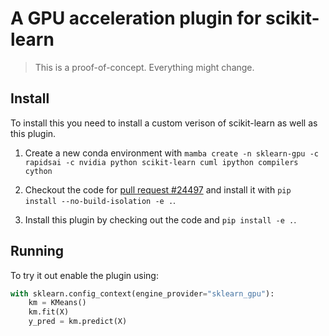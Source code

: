 # A GPU acceleration plugin for scikit-learn

> This is a proof-of-concept. Everything might change.

## Install

To install this you need to install a custom verison of scikit-learn as well
as this plugin.

1. Create a new conda environment with `mamba create -n sklearn-gpu -c rapidsai -c nvidia python scikit-learn cuml ipython compilers cython`

2. Checkout the code for [pull request #24497](https://github.com/scikit-learn/scikit-learn/pull/24497)
   and install it with `pip install --no-build-isolation -e .`.

3. Install this plugin by checking out the code and `pip install -e .`.


## Running

To try it out enable the plugin using:

```python
with sklearn.config_context(engine_provider="sklearn_gpu"):
    km = KMeans()
    km.fit(X)
    y_pred = km.predict(X)
```
